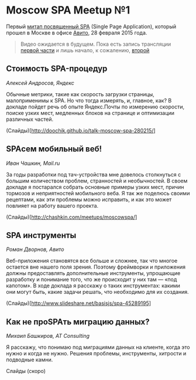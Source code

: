 # Moscow SPA Meetup №1

Первый [митап посвященный SPA](https://moscow-spa.timepad.ru/event/185632/) (Single Page Application), который прошел в Москве в офисе [Авито](https://www.avito.ru/), 28 февраля 2015 года.

> Видео ожидается в будущем. Пока есть запись трансляции [первой части](http://www.youtube.com/watch?v=WgkPCHB1Dvk) и лишь начало, к сожалению, [второй](http://www.youtube.com/watch?v=dZSiXcxITv8)

## Стоимость SPA-процедур

*Алексей Андросов, Яндекс*

Обычные метрики, такие как скорость загрузки страницы, малоприменимы к SPA. Но что тогда измерять, и, главное, как? В докладе пойдет речь об опыте Яндекс.Почты по измерению скорости, поиске узких мест, медленных блоков на странице и оптимизации различных частей.

(Слайды)[http://doochik.github.io/talk-moscow-spa-280215/]
 
## SPAсем мобильный веб!

*Иван Чашкин, Mail.ru*

За годы разработки под тач-устройства мне довелось столкнуться с большим количеством проблем, странностей и необычностей. В своем докладе я постарался собрать основные примеры узких мест, причин тормозов и неприятностей мобильного веба. Я так же поделюсь своими рецептами, как эти проблемы можно исправить, и как это может повлияет на работу вашего проекта.

(Слайды)[http://chashkin.com/meetups/moscowspa/]
 
## SPA инструменты

*Роман Дворнов, Авито*

Веб-приложения становятся все больше и сложнее, так что многое остается вне нашего поля зрения. Поэтому фреймворки и приложения должны предоставлять дополнительные инструменты, упрощающие разработку и понимание того, что же происходит у них там — «под капотом». В ходе доклада я расскажу о таких инструментах: какими они могут быть, какие задачи решать, что необходимо для их создания.

(Слайды)[http://www.slideshare.net/basisjs/spa-45289195]
 
## Как не проSPAть миграцию данных?

*Михаил Башкиров, AT Consulting*

Я расскажу, что понимаю под миграциями данных на клиенте, когда это нужно и когда не нужно. Решения проблемы, инструменты, хитрости и подводные камни.

Слайды (скоро)
